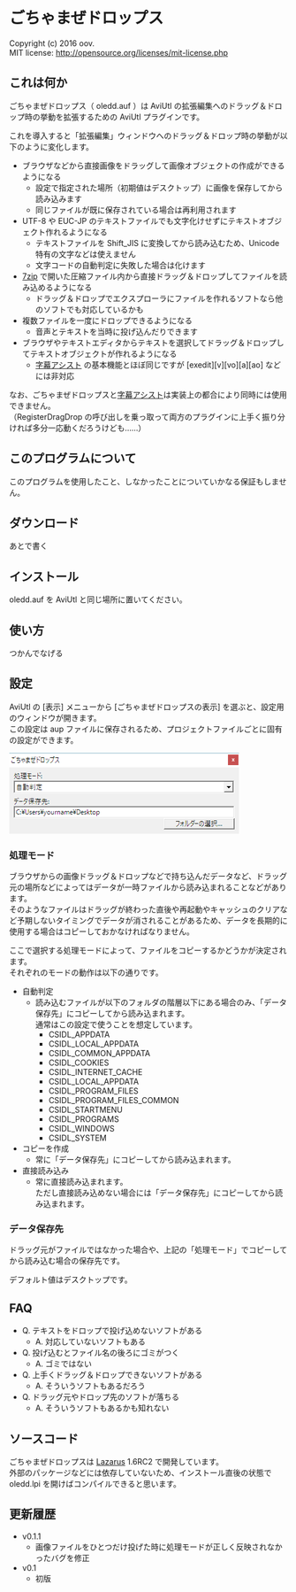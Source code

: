 ﻿ごちゃまぜドロップス
==============

Copyright (c) 2016 oov.  
MIT license: http://opensource.org/licenses/mit-license.php

これは何か
----------

ごちゃまぜドロップス（ oledd.auf ）は AviUtl の拡張編集へのドラッグ＆ドロップ時の挙動を拡張するための AviUtl プラグインです。

これを導入すると「拡張編集」ウィンドウへのドラッグ＆ドロップ時の挙動が以下のように変化します。

- ブラウザなどから直接画像をドラッグして画像オブジェクトの作成ができるようになる
  - 設定で指定された場所（初期値はデスクトップ）に画像を保存してから読み込みます
  - 同じファイルが既に保存されている場合は再利用されます
- UTF-8 や EUC-JP のテキストファイルでも文字化けせずにテキストオブジェクト作れるようになる
  - テキストファイルを Shift_JIS に変換してから読み込むため、Unicode 特有の文字などは使えません
  - 文字コードの自動判定に失敗した場合は化けます
- [7zip](https://sevenzip.osdn.jp/) で開いた圧縮ファイル内から直接ドラッグ＆ドロップしてファイルを読み込めるようになる
  - ドラッグ＆ドロップでエクスプローラにファイルを作れるソフトなら他のソフトでも対応しているかも
- 複数ファイルを一度にドロップできるようになる
  - 音声とテキストを当時に投げ込んだりできます
- ブラウザやテキストエディタからテキストを選択してドラッグ＆ドロップしてテキストオブジェクトが作れるようになる
  - [字幕アシスト](http://aoytsk.blog.jp/aviutl/1412254.html) の基本機能とほぼ同じですが [exedit][v][vo][a][ao] などには非対応

なお、ごちゃまぜドロップスと[字幕アシスト](http://aoytsk.blog.jp/aviutl/1412254.html)は実装上の都合により同時には使用できません。  
（RegisterDragDrop の呼び出しを乗っ取って両方のプラグインに上手く振り分ければ多分一応動くだろうけども……）

このプログラムについて
----------------------

このプログラムを使用したこと、しなかったことについていかなる保証もしません。

ダウンロード
------------

あとで書く

インストール
------------

oledd.auf を AviUtl と同じ場所に置いてください。

使い方
------

つかんでなげる

設定
----

AviUtl の [表示] メニューから [ごちゃまぜドロップスの表示] を選ぶと、設定用のウィンドウが開きます。  
この設定は aup ファイルに保存されるため、プロジェクトファイルごとに固有の設定ができます。

![設定のスクリーンショット](img/setting.png "設定のスクリーンショット")

### 処理モード

ブラウザからの画像ドラッグ＆ドロップなどで持ち込んだデータなど、ドラッグ元の場所などによってはデータが一時ファイルから読み込まれることなどがあります。  
そのようなファイルはドラッグが終わった直後や再起動やキャッシュのクリアなど予期しないタイミングでデータが消されることがあるため、データを長期的に使用する場合はコピーしておかなければなりません。

ここで選択する処理モードによって、ファイルをコピーするかどうかが決定されます。  
それぞれのモードの動作は以下の通りです。  

- 自動判定
  - 読み込むファイルが以下のフォルダの階層以下にある場合のみ、「データ保存先」にコピーしてから読み込まれます。  
  通常はこの設定で使うことを想定しています。
    - CSIDL_APPDATA
    - CSIDL_LOCAL_APPDATA
    - CSIDL_COMMON_APPDATA
    - CSIDL_COOKIES
    - CSIDL_INTERNET_CACHE
    - CSIDL_LOCAL_APPDATA
    - CSIDL_PROGRAM_FILES
    - CSIDL_PROGRAM_FILES_COMMON
    - CSIDL_STARTMENU
    - CSIDL_PROGRAMS
    - CSIDL_WINDOWS
    - CSIDL_SYSTEM
- コピーを作成
  - 常に「データ保存先」にコピーしてから読み込まれます。
- 直接読み込み
  - 常に直接読み込まれます。   
  ただし直接読み込めない場合には「データ保存先」にコピーしてから読み込まれます。

### データ保存先

ドラッグ元がファイルではなかった場合や、上記の「処理モード」でコピーしてから読み込む場合の保存先です。

デフォルト値はデスクトップです。

FAQ
---

- Q. テキストをドロップで投げ込めないソフトがある
  - A. 対応していないソフトもある
- Q. 投げ込むとファイル名の後ろにゴミがつく
  - A. ゴミではない
- Q. 上手くドラッグ＆ドロップできないソフトがある
  - A. そういうソフトもあるだろう
- Q. ドラッグ元やドロップ先のソフトが落ちる
  - A. そういうソフトもあるかも知れない

ソースコード
------------

ごちゃまぜドロップスは [Lazarus](http://www.lazarus-ide.org/) 1.6RC2 で開発しています。  
外部のパッケージなどには依存していないため、インストール直後の状態で oledd.lpi を開けばコンパイルできると思います。

更新履歴
--------

- v0.1.1
  - 画像ファイルをひとつだけ投げた時に処理モードが正しく反映されなかったバグを修正
- v0.1
  - 初版
